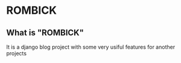 # ROMBICK

## What is "ROMBICK"

It is a django blog project with some very usiful features for another projects
